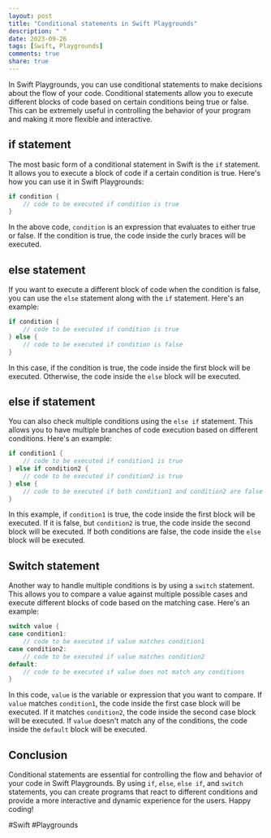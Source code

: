 ```yaml
---
layout: post
title: "Conditional statements in Swift Playgrounds"
description: " "
date: 2023-09-26
tags: [Swift, Playgrounds]
comments: true
share: true
---
```


In Swift Playgrounds, you can use conditional statements to make decisions about the flow of your code. Conditional statements allow you to execute different blocks of code based on certain conditions being true or false. This can be extremely useful in controlling the behavior of your program and making it more flexible and interactive.

## if statement

The most basic form of a conditional statement in Swift is the `if` statement. It allows you to execute a block of code if a certain condition is true. Here's how you can use it in Swift Playgrounds:

```swift
if condition {
    // code to be executed if condition is true
}
```

In the above code, `condition` is an expression that evaluates to either true or false. If the condition is true, the code inside the curly braces will be executed.

## else statement

If you want to execute a different block of code when the condition is false, you can use the `else` statement along with the `if` statement. Here's an example:

```swift
if condition {
    // code to be executed if condition is true
} else {
    // code to be executed if condition is false
}
```

In this case, if the condition is true, the code inside the first block will be executed. Otherwise, the code inside the `else` block will be executed.

## else if statement

You can also check multiple conditions using the `else if` statement. This allows you to have multiple branches of code execution based on different conditions. Here's an example:

```swift
if condition1 {
    // code to be executed if condition1 is true
} else if condition2 {
    // code to be executed if condition2 is true
} else {
    // code to be executed if both condition1 and condition2 are false
}
```

In this example, if `condition1` is true, the code inside the first block will be executed. If it is false, but `condition2` is true, the code inside the second block will be executed. If both conditions are false, the code inside the `else` block will be executed.

## Switch statement

Another way to handle multiple conditions is by using a `switch` statement. This allows you to compare a value against multiple possible cases and execute different blocks of code based on the matching case. Here's an example:

```swift
switch value {
case condition1:
    // code to be executed if value matches condition1
case condition2:
    // code to be executed if value matches condition2
default:
    // code to be executed if value does not match any conditions
}
```

In this code, `value` is the variable or expression that you want to compare. If `value` matches `condition1`, the code inside the first case block will be executed. If it matches `condition2`, the code inside the second case block will be executed. If `value` doesn't match any of the conditions, the code inside the `default` block will be executed.

## Conclusion

Conditional statements are essential for controlling the flow and behavior of your code in Swift Playgrounds. By using `if`, `else`, `else if`, and `switch` statements, you can create programs that react to different conditions and provide a more interactive and dynamic experience for the users. Happy coding!

#Swift #Playgrounds
